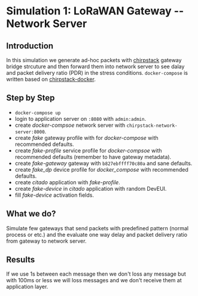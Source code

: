 # Simulation 1: LoRaWAN Gateway -- Network Server

## Introduction

In this simulation we generate ad-hoc packets with [chirpstack](https://www.chirpstack.io/) gateway bridge strcuture
and then forward them into network server to see dalay and packet delivery ratio (PDR) in the stress conditions.
`docker-compose` is written based on [chirpstack-docker](https://github.com/brocaar/chirpstack-docker).

## Step by Step

- `docker-compose up`
- login to application server on `:8080` with `admin:admin`.
- create _docker-compsoe_ network server with `chirpstack-network-server:8000`.
- create _fake_ gateway profile with for _docker-compose_ with recommended defaults.
- create _fake-profile_ service profile for _docker-compsoe_ with recommended defaults (remember to have gateway metadata).
- create _fake-gateway_ gateway with `b827ebffff70c80a` and sane defaults.
- create _fake_dp_ device profile for _docker_compose_ with recommended defaults.
- create _citado_ application with _fake-profile_.
- create _fake-device_ in _citado_ application with random DevEUI.
- fill _fake-device_ activation fields.

## What we do?

Simulate few gateways that send packets with predefined pattern (normal process or etc.)
and the evaluate one way delay and packet delivery ratio from gateway to network server.

## Results

If we use 1s between each message then we don't loss any message but with 100ms or less we will loss messages
and we don't receive them at application layer.
